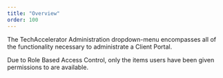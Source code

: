 ```yaml
---
title: "Overview"
order: 100
---
```

The TechAccelerator Administration dropdown-menu encompasses all of the functionality necessary to administrate a Client Portal.

<div class="block-callout block-show-callout type-info" markdown="1">
Due to Role Based Access Control, only the items users have been given permissions to are available.
</div>
